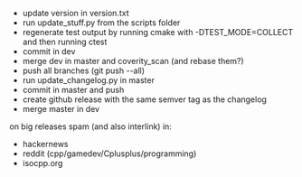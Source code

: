 - update version in version.txt
- run update_stuff.py from the scripts folder
- regenerate test output by running cmake with -DTEST_MODE=COLLECT and then running ctest
- commit in dev
- merge dev in master and coverity_scan (and rebase them?)
- push all branches (git push --all)
- run update_changelog.py in master
- commit in master and push
- create github release with the same semver tag as the changelog
- merge master in dev

on big releases spam (and also interlink) in:
- hackernews
- reddit (cpp/gamedev/Cplusplus/programming)
- isocpp.org

